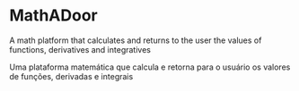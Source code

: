# MathADoor

A math platform that calculates and returns to the user the values of functions, derivatives and integratives

Uma plataforma matemática que calcula e retorna para o usuário os valores de funções, derivadas e integrais
